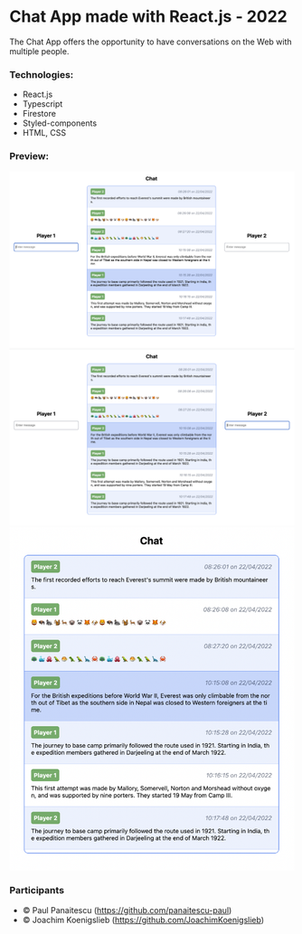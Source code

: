 # Chat App made with React.js - 2022

The Chat App offers the opportunity to have conversations on the Web with multiple people.


### Technologies:
- React.js
- Typescript
- Firestore
- Styled-components
- HTML, CSS


### Preview:
![alt text](https://github.com/panaitescu-paul/Chat-App-React-2022/blob/master/screenshots/1.1.png)
![alt text](https://github.com/panaitescu-paul/Chat-App-React-2022/blob/master/screenshots/2.1.png)
![alt text](https://github.com/panaitescu-paul/Chat-App-React-2022/blob/master/screenshots/3.png)


### Participants
- © Paul Panaitescu (https://github.com/panaitescu-paul)
- © Joachim Koenigslieb (https://github.com/JoachimKoenigslieb)
